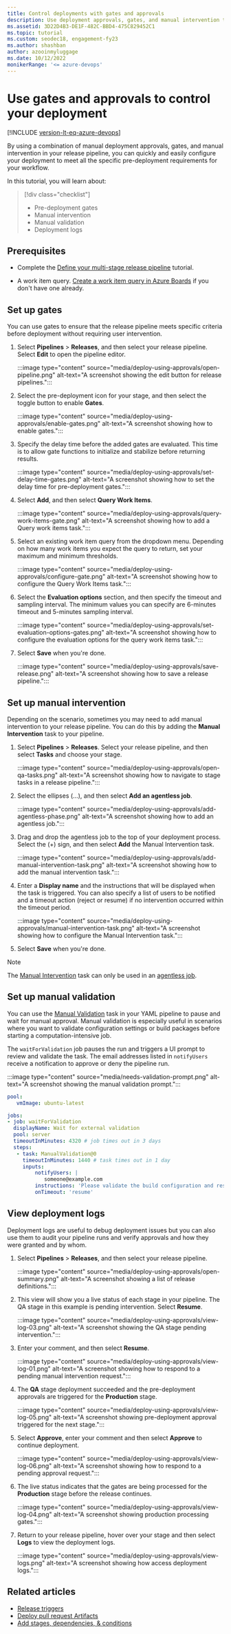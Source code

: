 ```yaml
---
title: Control deployments with gates and approvals
description: Use deployment approvals, gates, and manual intervention to control your deployment
ms.assetid: 3D22D4B3-DE1F-482C-BBD4-475C829452C1
ms.topic: tutorial
ms.custom: seodec18, engagement-fy23
ms.author: shashban
author: azooinmyluggage
ms.date: 10/12/2022
monikerRange: '<= azure-devops'
---
```


# Use gates and approvals to control your deployment

[!INCLUDE [version-lt-eq-azure-devops](../../includes/version-lt-eq-azure-devops.md)]

By using a combination of manual deployment approvals, gates, and manual intervention in your release pipeline, you can quickly and easily configure your deployment to meet all the specific pre-deployment requirements for your workflow.

In this tutorial, you will learn about:

> [!div class="checklist"]
> * Pre-deployment gates
> * Manual intervention
> * Manual validation
> * Deployment logs

## Prerequisites

- Complete the [Define your multi-stage release pipeline](define-multistage-release-process.md) tutorial.

- A work item query. [Create a work item query in Azure Boards](../../boards/queries/using-queries.md) if you don't have one already.

## Set up gates

You can use gates to ensure that the release pipeline meets specific criteria before deployment without requiring user intervention.

1. Select **Pipelines** > **Releases**, and then select your release pipeline. Select **Edit** to open the pipeline editor.

    :::image type="content" source="media/deploy-using-approvals/open-pipeline.png" alt-text="A screenshot showing the edit button for release pipelines.":::

1. Select the pre-deployment icon for your stage, and then select the toggle button to enable **Gates**.   

    :::image type="content" source="media/deploy-using-approvals/enable-gates.png" alt-text="A screenshot showing how to enable gates.":::

1. Specify the delay time before the added gates are evaluated. This time is to allow gate functions to initialize and stabilize before returning results.

    :::image type="content" source="media/deploy-using-approvals/set-delay-time-gates.png" alt-text="A screenshot showing how to set the delay time for pre-deployment gates.":::

1. Select **Add**, and then select **Query Work Items**.

    :::image type="content" source="media/deploy-using-approvals/query-work-items-gate.png" alt-text="A screenshot showing how to add a Query work items task.":::

1. Select an existing work item query from the dropdown menu. Depending on how many work items you expect the query to return, set your maximum and minimum thresholds.

    :::image type="content" source="media/deploy-using-approvals/configure-gate.png" alt-text="A screenshot showing how to configure the Query Work Items task.":::

1. Select the **Evaluation options** section, and then specify the timeout and sampling interval. The minimum values you can specify are 6-minutes timeout and 5-minutes sampling interval.

    :::image type="content" source="media/deploy-using-approvals/set-evaluation-options-gates.png" alt-text="A screenshot showing how to configure the evaluation options for the query work items task.":::

1. Select **Save** when you're done.

    :::image type="content" source="media/deploy-using-approvals/save-release.png" alt-text="A screenshot showing how to save a release pipeline.":::
   
## Set up manual intervention 

Depending on the scenario, sometimes you may need to add manual intervention to your release pipeline. You can do this by adding the **Manual Intervention** task to your pipeline.

1. Select **Pipelines** > **Releases**. Select your release pipeline, and then select **Tasks** and choose your stage.

    :::image type="content" source="media/deploy-using-approvals/open-qa-tasks.png" alt-text="A screenshot showing how to navigate to stage tasks in a release pipeline.":::

1. Select the ellipses (...), and then select **Add an agentless job**.

    :::image type="content" source="media/deploy-using-approvals/add-agentless-phase.png" alt-text="A screenshot showing how to add an agentless job.":::

1. Drag and drop the agentless job to the top of your deployment process. Select the (+) sign, and then select **Add** the Manual Intervention task.

    :::image type="content" source="media/deploy-using-approvals/add-manual-intervention-task.png" alt-text="A screenshot showing how to add the manual intervention task.":::

1. Enter a **Display name** and the instructions that will be displayed when the task is triggered. You can also specify a list of users to be notified and a timeout action (reject or resume) if no intervention occurred within the timeout period.

    :::image type="content" source="media/deploy-using-approvals/manual-intervention-task.png" alt-text="A screenshot showing how to configure the Manual Intervention task.":::

1. Select **Save** when you're done.

> [!NOTE]
> The [Manual Intervention](../tasks/utility/manual-intervention.md) task can only be used in an [agentless job](../process/phases.md#server-jobs).

## Set up manual validation 

You can use the [Manual Validation](../tasks/utility/manual-validation.md) task in your YAML pipeline to pause and wait for manual approval. Manual validation is especially useful in scenarios where you want to validate configuration settings or build packages before starting a computation-intensive job.

The `waitForValidation` job pauses the run and triggers a UI prompt to review and validate the task. The email addresses listed in `notifyUsers` receive a notification to approve or deny the pipeline run. 

:::image type="content" source="media/needs-validation-prompt.png" alt-text="A screenshot showing the manual validation prompt.":::
    

```YAML
pool: 
   vmImage: ubuntu-latest

jobs:
- job: waitForValidation
  displayName: Wait for external validation  
  pool: server    
  timeoutInMinutes: 4320 # job times out in 3 days
  steps:   
   - task: ManualValidation@0
     timeoutInMinutes: 1440 # task times out in 1 day
     inputs:
         notifyUsers: |
            someone@example.com
         instructions: 'Please validate the build configuration and resume'
         onTimeout: 'resume'
```

## View deployment logs

Deployment logs are useful to debug deployment issues but you can also use them to audit your pipeline runs and verify approvals and how they were granted and by whom. 

1. Select **Pipelines** > **Releases**, and then select your release pipeline.

    :::image type="content" source="media/deploy-using-approvals/open-summary.png" alt-text="A screenshot showing a list of release definitions.":::

1. This view will show you a live status of each stage in your pipeline. The QA stage in this example is pending intervention. Select **Resume**. 

    :::image type="content" source="media/deploy-using-approvals/view-log-03.png" alt-text="A screenshot showing the QA stage pending intervention.":::

1. Enter your comment, and then select **Resume**.

    :::image type="content" source="media/deploy-using-approvals/view-log-01.png" alt-text="A screenshot showing how to respond to a pending manual intervention request.":::

1. The **QA** stage deployment succeeded and the pre-deployment approvals are triggered for the **Production** stage.

    :::image type="content" source="media/deploy-using-approvals/view-log-05.png" alt-text="A screenshot showing pre-deployment approval triggered for the next stage.":::

1. Select **Approve**, enter your comment and then select **Approve** to continue deployment.

    :::image type="content" source="media/deploy-using-approvals/view-log-06.png" alt-text="A screenshot showing how to respond to a pending approval request.":::

1. The live status indicates that the gates are being processed for the **Production** stage before the release continues.  

    :::image type="content" source="media/deploy-using-approvals/view-log-04.png" alt-text="A screenshot showing production processing gates.":::

1. Return to your release pipeline, hover over your stage and then select **Logs** to view the deployment logs. 

    :::image type="content" source="media/deploy-using-approvals/view-logs.png" alt-text="A screenshot showing how access deployment logs.":::

## Related articles

- [Release triggers](triggers.md)
- [Deploy pull request Artifacts](deploy-pull-request-builds.md)
- [Add stages, dependencies, & conditions](../process/stages.md)
